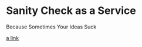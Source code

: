 Sanity Check as a Service
=====

Because Sometimes Your Ideas Suck

[a link](https://http://37point2.github.io/Sanity-Check-as-a-Service/)

